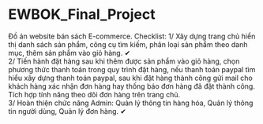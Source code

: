 # EWBOK_Final_Project
Đồ án website bán sách E-commerce.
Checklist:
1/ Xây dựng trang chủ hiển thị danh sách sản phẩm, công cụ tìm kiếm, phân loại sản phẩm theo danh mục, thêm sản phẩm vào giỏ hàng. ✔  
2/ Tiến hành đặt hàng sau khi thêm được sản phẩm vào giỏ hàng, chọn phương thức thanh toán trong quy trình đặt hàng, nếu thanh toán paypal tìm hiểu xây dựng thanh toán paypal, sau khi đặt hàng thành công gửi mail cho khách hàng xác nhận đơn hàng hay thống báo đơn hàng đã đặt thành công. Tích hợp tính năng theo dõi đơn hàng trên trang chủ.  
3/ Hoàn thiện chức năng Admin: Quản lý thông tin hàng hóa, Quản lý thông tin người dùng, Quản lý đơn hàng. ✔  
